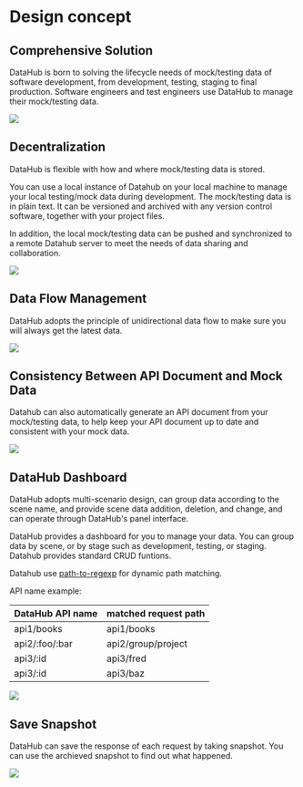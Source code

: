 # Design concept

## Comprehensive Solution

DataHub is born to solving the lifecycle needs of mock/testing data of software development, from development, testing, staging to final production. Software engineers and test engineers use DataHub to manage their mock/testing data.

![](https://wx4.sinaimg.cn/large/6d308bd9gy1fokqvum2gsj20s10l70vh.jpg)

## Decentralization

DataHub is flexible with how and where mock/testing data is stored.

You can use a local instance of Datahub on your local machine to manage your local testing/mock data during development. The mock/testing data is in plain text. It can be versioned and archived with any version control software, together with your project files.

In addition, the local mock/testing data can be pushed and synchronized to a remote Datahub server to meet the needs of data sharing and collaboration.

![](https://wx3.sinaimg.cn/large/6d308bd9gy1fokxgydf80j20np0cr0ts.jpg)

## Data Flow Management

DataHub adopts the principle of unidirectional data flow to make sure you will always get the latest data.

![](https://wx1.sinaimg.cn/large/6d308bd9gy1fokxgywfajj20mx0g0wfj.jpg)

## Consistency Between API Document and Mock Data

Datahub can also automatically generate an API document from your mock/testing data, to help keep your API document up to date and consistent with your mock data.

![](https://ws1.sinaimg.cn/large/bceaad1fly1fwkophwa8qj229m1gejyw.jpg)

## DataHub Dashboard

DataHub adopts multi-scenario design, can group data according to the scene name, and provide scene data addition, deletion, and change, and can operate through DataHub's panel interface.

DataHub provides a dashboard for you to manage your data. You can group data by scene, or by stage such as development, testing, or staging. Datahub provides standard CRUD funtions.

Datahub use [path-to-regexp](https://github.com/pillarjs/path-to-regexp) for dynamic path matching.

API name example:

| DataHub API name | matched request path |
| ----             | ----                 |
| api1/books       | api1/books           |
| api2/:foo/:bar   | api2/group/project   |
| api3/:id         | api3/fred            |
| api3/:id         | api3/baz             |

![](https://ws1.sinaimg.cn/large/bceaad1fly1fwkm9g34dcj229m1ge12a.jpg)

## Save Snapshot

DataHub can save the response of each request by taking snapshot. You can use the archieved snapshot to find out what happened.

![](https://ws1.sinaimg.cn/large/bceaad1fly1fwkm9fj6doj21kw13adnq.jpg)
